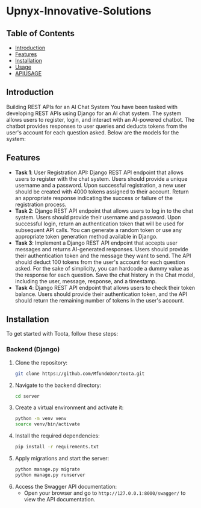 # Upnyx-Innovative-Solutions

## Table of Contents
- [Introduction](#introduction)
- [Features](#features)
- [Installation](#installation)
- [Usage](#usage)
- [APIUSAGE](#apiusage)


## Introduction
  Building REST APIs for an AI Chat System
  You have been tasked with developing REST APIs using Django for an AI chat system. The system allows users to register, login, and interact with an AI-powered chatbot. The chatbot provides responses to user queries and deducts tokens from the user's account for each question asked. Below are the models for the system:

## Features
- **Task 1**: User Registration API: Django REST API endpoint that allows users to register with the chat system. Users should provide a unique username and a password. Upon successful registration, a new user should be created with 4000 tokens assigned to their account. Return an appropriate response indicating the success or failure of the registration process.
- **Task 2**: Django REST API endpoint that allows users to log in to the chat system. Users should provide their username and password. Upon successful login, return an authentication token that will be used for subsequent API calls. You can generate a random token or use any appropriate token generation method available in Django.
- **Task 3**: Implement a Django REST API endpoint that accepts user messages and returns AI-generated responses. Users should provide their authentication token and the message they want to send. The API should deduct 100 tokens from the user's account for each question asked. For the sake of simplicity, you can hardcode a dummy value as the response for each question. Save the chat history in the Chat model, including the user, message, response, and a timestamp.
- **Task 4**: Django REST API endpoint that allows users to check their token balance. Users should provide their authentication token, and the API should return the remaining number of tokens in the user's account.


## Installation
To get started with Toota, follow these steps:

### Backend (Django)
1. Clone the repository:
    ```bash
    git clone https://github.com/MfundoDon/toota.git
    ```
2. Navigate to the backend directory:
    ```bash
    cd server 
    ```
3. Create a virtual environment and activate it:
    ```bash
    python -m venv venv
    source venv/bin/activate
    ```
4. Install the required dependencies:
    ```bash
    pip install -r requirements.txt
    ```
5. Apply migrations and start the server:
    ```bash
    python manage.py migrate
    python manage.py runserver
    ```
6. Access the Swagger API documentation:
    - Open your browser and go to `http://127.0.0.1:8000/swagger/` to view the API documentation.
